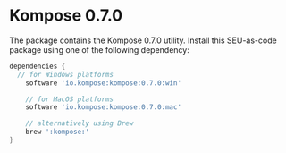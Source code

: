# Kompose 0.7.0

The package contains the Kompose 0.7.0 utility. Install this SEU-as-code
package using one of the following dependency:

```groovy
dependencies {
  // for Windows platforms
	software 'io.kompose:kompose:0.7.0:win'

	// for MacOS platforms
	software 'io.kompose:kompose:0.7.0:mac'

	// alternatively using Brew
	brew ':kompose:'
}
```
